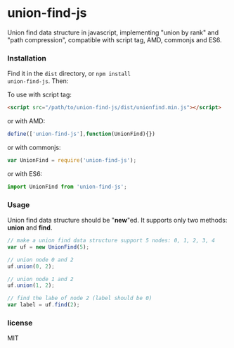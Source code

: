 # union-find-js
Union find data structure in javascript, implementing "union by rank" and "path compression", compatible with script tag, AMD, commonjs and ES6.

### Installation

Find it in the <code>dist</code> directory, or <code>npm install union-find-js</code>. Then:

To use with script tag:

```html
<script src="/path/to/union-find-js/dist/unionfind.min.js"></script>
```

or with AMD:

```javascript
define(['union-find-js'],function(UnionFind){})
```

or with commonjs:

```javascript
var UnionFind = require('union-find-js');
```

or with ES6:
```javascript
import UnionFind from 'union-find-js';
```

### Usage

Union find data structure should be "**new**"ed. It supports only two methods: **union** and **find**.

```javascript
// make a union find data structure support 5 nodes: 0, 1, 2, 3, 4
var uf = new UnionFind(5);

// union node 0 and 2
uf.union(0, 2);

// union node 1 and 2
uf.union(1, 2);

// find the labe of node 2 (label should be 0)
var label = uf.find(2);
```

### license

MIT
